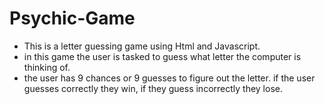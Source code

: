 # Psychic-Game

* This is a letter guessing game using Html and Javascript.
* in this game the user is tasked to guess what letter the computer is thinking of.
* the user has 9 chances or 9 guesses to figure out the letter.
if the user guesses correctly they win, if they guess incorrectly they lose.
